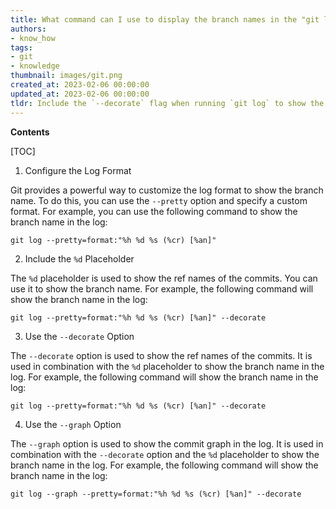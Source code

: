 ```yaml
---
title: What command can I use to display the branch names in the "git log" output?
authors:
- know_how
tags:
- git
- knowledge
thumbnail: images/git.png
created_at: 2023-02-06 00:00:00
updated_at: 2023-02-06 00:00:00
tldr: Include the `--decorate` flag when running `git log` to show the name of branches.
---
```


**Contents**

[TOC]

1. Configure the Log Format 

Git provides a powerful way to customize the log format to show the branch name. To do this, you can use the `--pretty` option and specify a custom format. For example, you can use the following command to show the branch name in the log:

```
git log --pretty=format:"%h %d %s (%cr) [%an]"
```

2. Include the `%d` Placeholder

The `%d` placeholder is used to show the ref names of the commits. You can use it to show the branch name. For example, the following command will show the branch name in the log:

```
git log --pretty=format:"%h %d %s (%cr) [%an]" --decorate
```

3. Use the `--decorate` Option

The `--decorate` option is used to show the ref names of the commits. It is used in combination with the `%d` placeholder to show the branch name in the log. For example, the following command will show the branch name in the log:

```
git log --pretty=format:"%h %d %s (%cr) [%an]" --decorate
```

4. Use the `--graph` Option

The `--graph` option is used to show the commit graph in the log. It is used in combination with the `--decorate` option and the `%d` placeholder to show the branch name in the log. For example, the following command will show the branch name in the log:

```
git log --graph --pretty=format:"%h %d %s (%cr) [%an]" --decorate
```
